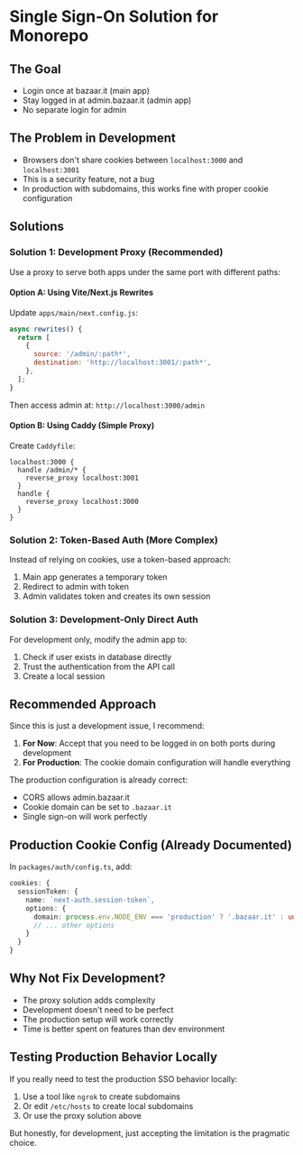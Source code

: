 # Single Sign-On Solution for Monorepo

## The Goal
- Login once at bazaar.it (main app)
- Stay logged in at admin.bazaar.it (admin app)
- No separate login for admin

## The Problem in Development
- Browsers don't share cookies between `localhost:3000` and `localhost:3001`
- This is a security feature, not a bug
- In production with subdomains, this works fine with proper cookie configuration

## Solutions

### Solution 1: Development Proxy (Recommended)
Use a proxy to serve both apps under the same port with different paths:

#### Option A: Using Vite/Next.js Rewrites
Update `apps/main/next.config.js`:
```javascript
async rewrites() {
  return [
    {
      source: '/admin/:path*',
      destination: 'http://localhost:3001/:path*',
    },
  ];
}
```

Then access admin at: `http://localhost:3000/admin`

#### Option B: Using Caddy (Simple Proxy)
Create `Caddyfile`:
```
localhost:3000 {
  handle /admin/* {
    reverse_proxy localhost:3001
  }
  handle {
    reverse_proxy localhost:3000
  }
}
```

### Solution 2: Token-Based Auth (More Complex)
Instead of relying on cookies, use a token-based approach:
1. Main app generates a temporary token
2. Redirect to admin with token
3. Admin validates token and creates its own session

### Solution 3: Development-Only Direct Auth
For development only, modify the admin app to:
1. Check if user exists in database directly
2. Trust the authentication from the API call
3. Create a local session

## Recommended Approach

Since this is just a development issue, I recommend:

1. **For Now**: Accept that you need to be logged in on both ports during development
2. **For Production**: The cookie domain configuration will handle everything

The production configuration is already correct:
- CORS allows admin.bazaar.it
- Cookie domain can be set to `.bazaar.it`
- Single sign-on will work perfectly

## Production Cookie Config (Already Documented)
In `packages/auth/config.ts`, add:
```typescript
cookies: {
  sessionToken: {
    name: `next-auth.session-token`,
    options: {
      domain: process.env.NODE_ENV === 'production' ? '.bazaar.it' : undefined,
      // ... other options
    }
  }
}
```

## Why Not Fix Development?
- The proxy solution adds complexity
- Development doesn't need to be perfect
- The production setup will work correctly
- Time is better spent on features than dev environment

## Testing Production Behavior Locally
If you really need to test the production SSO behavior locally:
1. Use a tool like `ngrok` to create subdomains
2. Or edit `/etc/hosts` to create local subdomains
3. Or use the proxy solution above

But honestly, for development, just accepting the limitation is the pragmatic choice.